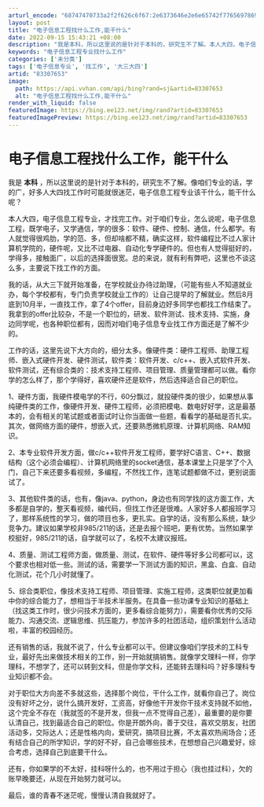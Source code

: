 ```yaml
---
arturl_encode: "68747470733a2f2f626c6f67:2e6373646e2e6e65742f77656978696e5f3338343234303430:2f61727469636c652f64657461696c732f3833333037363533"
layout: post
title: "电子信息工程找什么工作,能干什么"
date: 2022-09-15 15:43:21 +08:00
description: "我是本科，所以这里说的是针对于本科的，研究生不了解。本人大四，电子信息工程专业，才找完工作。对于咱们"
keywords: "电子信息工程专业找什么工作"
categories: ['未分类']
tags: ['电子信息专业', '找工作', '大三大四']
artid: "83307653"
image:
  path: https://api.vvhan.com/api/bing?rand=sj&artid=83307653
  alt: "电子信息工程找什么工作,能干什么"
render_with_liquid: false
featuredImage: https://bing.ee123.net/img/rand?artid=83307653
featuredImagePreview: https://bing.ee123.net/img/rand?artid=83307653
---
```


# 电子信息工程找什么工作，能干什么

我是
**本科**
，所以这里说的是针对于本科的，研究生不了解。像咱们专业的话，学的广，好多人大四找工作时可能就很迷茫，电子信息工程专业该干什么，能干什么呢？
  
本人大四，电子信息工程专业，才找完工作。对于咱们专业，怎么说呢，电子信息工程，既学电子，又学通信，学的很多：软件、硬件、控制、通信，什么都学。有人就觉得很鸡肋，学的范、多，但却啥都不精，确实这样，软件编程比不过人家计算机学院的，硬件呢，又比不过电器、自动化专学硬件的。但也有人觉得挺好的，学得多，接触面广，以后的选择面很宽。总的来说，就有利有弊吧，这里也不谈这么多，主要说下找工作的方面。
  
我的话，从大三下就开始准备，在学校就业办待过助理，（可能有些人不知道就业办，每个学校都有，专门负责学校就业工作的）让自己提早的了解就业。然后8月底到10月半，一直找工作，拿了4个offer，目前身边好多同学也都找工作结束了。我拿到的offer比较杂，不是一个职位的，研发、软件测试、技术支持、实施，身边同学呢，也各种职位都有，因而对咱们电子信息专业找工作方面还是了解不少的。
  
工作的话，这里先说下大方向的，细分太多。像硬件类：硬件工程师、助理工程师、嵌入式硬件开发、硬件测试，软件类：软件开发、c/c++、嵌入式软件开发、软件测试，还有综合类的：技术支持工程师、项目管理、质量管理都可以做。看你学的怎么样了，那个学得好，喜欢硬件还是软件，然后选择适合自己的职位。
  
1、硬件方面，我硬件模电学的不行，60分飘过，就投硬件类的很少，如果想从事纯硬件类的工作，像硬件开发、硬件工程师，必须把模电、数电好好学，这是最基本的，会有相关的笔试题或者面试时让你当面做一些题，看看学的基础是否扎实。其次，做网络方面的硬件，想嵌入式，还要熟悉微机原理、计算机网络、RAM知识。
  
2、本专业软件开发方面，做c/c++软件开发工程师，要学好C语言、C++、数据结构（这个必须会编程）、计算机网络里的socket通信，基本课堂上只是学了个入门，自己下来还要多看视频，多编程，不然找工作，连笔试题都做不过，更别说面试了。
  
3、其他软件类的话，也有，像java、python，身边也有同学找的这方面工作，大多都是自学的，整天看视频，编代码，但找工作还是很难。人家好多人都报班学习了，那样系统性的学习，做的项目也多，更扎实。自学的话，没有那么系统，缺少竞争力。建议如果学校非985/211的话，还是去报个班吧，更有优势。当然如果学校挺好，985/211的话，自学就可以了，名校不太建议报班。
  
4、质量、测试工程师方面，做质量、测试，在软件、硬件等好多公司都可以，这个要求也相对低一些。测试的话，需要学一下测试方面的知识，黑盒、白盒、自动化测试，花个几小时就懂了。
  
5、综合类职位，像技术支持工程师、项目管理、实施工程师，这类职位就更加看中你的综合能力了，想相当于半技术半服务。在具备一些功课专业知识的基础上（找这类工作时，很少问技术方面的，更多看综合能努力），需要看你优秀的交际能力、沟通交流、逻辑思维、抗压能力，参加许多的社团活动，组织策划什么活动啦，丰富的校园经历。
  
还有销售的话，我就不说了，什么专业都可以干。但建议像咱们学技术的工科专业，最好先出来做技术相关的工作，别一开始就搞销售。就像学文理科一样，你学理科，不想学了，还可以转到文科，但是你学文科，还能转去理科吗？好多理科专业知识都不会。
  
对于职位大方向差不多就这些，选择那个岗位，干什么工作，就看你自己了。岗位没有好坏之分，说什么搞开发好，工资高，好像他干开发你干技术支持就不如他，这个完全不存在（我就签的不是开发，但我一点不觉得自己差），最重要的是你要认清自己，找到最适合自己的职位。你是开朗外向，善于交往，喜欢交朋友，社团活动多，交际达人；还是性格内向，爱研究，搞项目比赛，不太喜欢热闹场合；还有结合自己的所学知识，学的好不好，自己会哪些技术，在想想自己兴趣爱好，综合考虑，选择自己到底要干什么。
  
还有，你如果学的不太好，挂科呀什么的，也不用过于担心（我也挂过科），欠的账早晚要还，从现在开始努力就可以。
  
最后，谁的青春不迷茫呢，慢慢认清自我就好了。